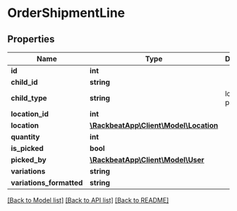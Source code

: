# OrderShipmentLine

## Properties
Name | Type | Description | Notes
------------ | ------------- | ------------- | -------------
**id** | **int** |  | [optional] 
**child_id** | **string** |  | [optional] 
**child_type** | **string** | lor or product | [optional] 
**location_id** | **int** |  | [optional] 
**location** | [**\RackbeatApp\Client\Model\Location**](Location.md) |  | [optional] 
**quantity** | **int** |  | [optional] 
**is_picked** | **bool** |  | [optional] 
**picked_by** | [**\RackbeatApp\Client\Model\User**](User.md) |  | [optional] 
**variations** | **string** |  | [optional] 
**variations_formatted** | **string** |  | [optional] 

[[Back to Model list]](../README.md#documentation-for-models) [[Back to API list]](../README.md#documentation-for-api-endpoints) [[Back to README]](../README.md)


